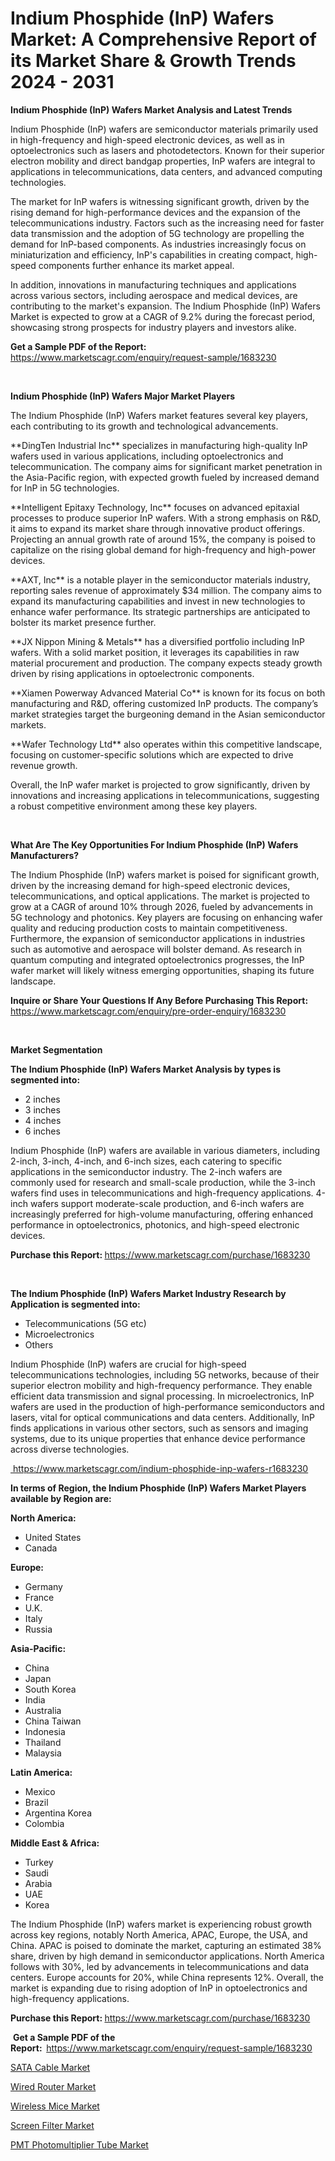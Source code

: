 <p><h1>Indium Phosphide (InP) Wafers Market: A Comprehensive Report of its Market Share & Growth Trends 2024 - 2031</h1></p><p><strong>Indium Phosphide (InP) Wafers Market Analysis and Latest Trends</strong></p>
<p><p>Indium Phosphide (InP) wafers are semiconductor materials primarily used in high-frequency and high-speed electronic devices, as well as in optoelectronics such as lasers and photodetectors. Known for their superior electron mobility and direct bandgap properties, InP wafers are integral to applications in telecommunications, data centers, and advanced computing technologies. </p><p>The market for InP wafers is witnessing significant growth, driven by the rising demand for high-performance devices and the expansion of the telecommunications industry. Factors such as the increasing need for faster data transmission and the adoption of 5G technology are propelling the demand for InP-based components. As industries increasingly focus on miniaturization and efficiency, InP's capabilities in creating compact, high-speed components further enhance its market appeal. </p><p>In addition, innovations in manufacturing techniques and applications across various sectors, including aerospace and medical devices, are contributing to the market's expansion. The Indium Phosphide (InP) Wafers Market is expected to grow at a CAGR of 9.2% during the forecast period, showcasing strong prospects for industry players and investors alike.</p></p>
<p><strong>Get a Sample PDF of the Report:&nbsp;</strong> <a href="https://www.marketscagr.com/enquiry/request-sample/1683230?utm_campaign=1683&utm_medium=2&utm_source=Github&utm_content=ia&utm_term=19102024&utm_id=indium-phosphide-inp-wafers">https://www.marketscagr.com/enquiry/request-sample/1683230</a></p>
<p>&nbsp;</p>
<p><strong>Indium Phosphide (InP) Wafers Major Market Players</strong></p>
<p><p>The Indium Phosphide (InP) Wafers market features several key players, each contributing to its growth and technological advancements. </p><p>**DingTen Industrial Inc** specializes in manufacturing high-quality InP wafers used in various applications, including optoelectronics and telecommunication. The company aims for significant market penetration in the Asia-Pacific region, with expected growth fueled by increased demand for InP in 5G technologies.</p><p>**Intelligent Epitaxy Technology, Inc** focuses on advanced epitaxial processes to produce superior InP wafers. With a strong emphasis on R&D, it aims to expand its market share through innovative product offerings. Projecting an annual growth rate of around 15%, the company is poised to capitalize on the rising global demand for high-frequency and high-power devices.</p><p>**AXT, Inc** is a notable player in the semiconductor materials industry, reporting sales revenue of approximately $34 million. The company aims to expand its manufacturing capabilities and invest in new technologies to enhance wafer performance. Its strategic partnerships are anticipated to bolster its market presence further.</p><p>**JX Nippon Mining & Metals** has a diversified portfolio including InP wafers. With a solid market position, it leverages its capabilities in raw material procurement and production. The company expects steady growth driven by rising applications in optoelectronic components.</p><p>**Xiamen Powerway Advanced Material Co** is known for its focus on both manufacturing and R&D, offering customized InP products. The company’s market strategies target the burgeoning demand in the Asian semiconductor markets.</p><p>**Wafer Technology Ltd** also operates within this competitive landscape, focusing on customer-specific solutions which are expected to drive revenue growth.</p><p>Overall, the InP wafer market is projected to grow significantly, driven by innovations and increasing applications in telecommunications, suggesting a robust competitive environment among these key players.</p></p>
<p>&nbsp;</p>
<p><strong>What Are The Key Opportunities For Indium Phosphide (InP) Wafers Manufacturers?</strong></p>
<p><p>The Indium Phosphide (InP) wafers market is poised for significant growth, driven by the increasing demand for high-speed electronic devices, telecommunications, and optical applications. The market is projected to grow at a CAGR of around 10% through 2026, fueled by advancements in 5G technology and photonics. Key players are focusing on enhancing wafer quality and reducing production costs to maintain competitiveness. Furthermore, the expansion of semiconductor applications in industries such as automotive and aerospace will bolster demand. As research in quantum computing and integrated optoelectronics progresses, the InP wafer market will likely witness emerging opportunities, shaping its future landscape.</p></p>
<p><strong>Inquire or Share Your Questions If Any Before Purchasing This Report:</strong> <a href="https://www.marketscagr.com/enquiry/pre-order-enquiry/1683230?utm_campaign=1683&utm_medium=2&utm_source=Github&utm_content=ia&utm_term=19102024&utm_id=indium-phosphide-inp-wafers">https://www.marketscagr.com/enquiry/pre-order-enquiry/1683230</a></p>
<p>&nbsp;</p>
<p><strong>Market Segmentation</strong></p>
<p><strong>The Indium Phosphide (InP) Wafers Market Analysis by types is segmented into:</strong></p>
<p><ul><li>2 inches</li><li>3 inches</li><li>4 inches</li><li>6 inches</li></ul></p>
<p><p>Indium Phosphide (InP) wafers are available in various diameters, including 2-inch, 3-inch, 4-inch, and 6-inch sizes, each catering to specific applications in the semiconductor industry. The 2-inch wafers are commonly used for research and small-scale production, while the 3-inch wafers find uses in telecommunications and high-frequency applications. 4-inch wafers support moderate-scale production, and 6-inch wafers are increasingly preferred for high-volume manufacturing, offering enhanced performance in optoelectronics, photonics, and high-speed electronic devices.</p></p>
<p><strong>Purchase this Report:&nbsp;</strong><a href="https://www.marketscagr.com/purchase/1683230?utm_campaign=1683&utm_medium=2&utm_source=Github&utm_content=ia&utm_term=19102024&utm_id=indium-phosphide-inp-wafers">https://www.marketscagr.com/purchase/1683230</a></p>
<p>&nbsp;</p>
<p><strong>The Indium Phosphide (InP) Wafers Market Industry Research by Application is segmented into:</strong></p>
<p><ul><li>Telecommunications (5G etc)</li><li>Microelectronics</li><li>Others</li></ul></p>
<p><p>Indium Phosphide (InP) wafers are crucial for high-speed telecommunications technologies, including 5G networks, because of their superior electron mobility and high-frequency performance. They enable efficient data transmission and signal processing. In microelectronics, InP wafers are used in the production of high-performance semiconductors and lasers, vital for optical communications and data centers. Additionally, InP finds applications in various other sectors, such as sensors and imaging systems, due to its unique properties that enhance device performance across diverse technologies.</p></p>
<p><a href="https://www.marketscagr.com/indium-phosphide-inp-wafers-r1683230?utm_campaign=1683&utm_medium=2&utm_source=Github&utm_content=ia&utm_term=19102024&utm_id=indium-phosphide-inp-wafers">&nbsp;https://www.marketscagr.com/indium-phosphide-inp-wafers-r1683230</a></p>
<p><strong>In terms of Region, the Indium Phosphide (InP) Wafers Market Players available by Region are:</strong></p>
<p>
    <p> <strong> North America: </strong>
        <ul>
            <li>United States</li>
            <li>Canada</li>
        </ul>
        </p> 
    <p> <strong> Europe: </strong>
        <ul>
            <li>Germany</li>
            <li>France</li>
            <li>U.K.</li>
            <li>Italy</li>
            <li>Russia</li>
        </ul>
        </p> 
    <p> <strong> Asia-Pacific: </strong>
        <ul>
            <li>China</li>
            <li>Japan</li>
            <li>South Korea</li>
            <li>India</li>
            <li>Australia</li>
            <li>China Taiwan</li>
            <li>Indonesia</li>
            <li>Thailand</li>
            <li>Malaysia</li>
        </ul>
        </p> 
    <p> <strong> Latin America: </strong>
        <ul>
            <li>Mexico</li>
            <li>Brazil</li>
            <li>Argentina Korea</li>
            <li>Colombia</li>
        </ul>
        </p> 
    <p> <strong> Middle East & Africa: </strong>
        <ul>
            <li>Turkey</li>
            <li>Saudi</li>
            <li>Arabia</li>
            <li>UAE</li>
            <li>Korea</li>
        </ul>
    </p>
    </p>
<p><p>The Indium Phosphide (InP) wafers market is experiencing robust growth across key regions, notably North America, APAC, Europe, the USA, and China. APAC is poised to dominate the market, capturing an estimated 38% share, driven by high demand in semiconductor applications. North America follows with 30%, led by advancements in telecommunications and data centers. Europe accounts for 20%, while China represents 12%. Overall, the market is expanding due to rising adoption of InP in optoelectronics and high-frequency applications.</p></p>
<p><strong>Purchase this Report: </strong><a href="https://www.marketscagr.com/purchase/1683230?utm_campaign=1683&utm_medium=2&utm_source=Github&utm_content=ia&utm_term=19102024&utm_id=indium-phosphide-inp-wafers">https://www.marketscagr.com/purchase/1683230</a></p>
<p>&nbsp;<strong>Get a Sample PDF of the Report:&nbsp;&nbsp;</strong><a href="https://www.marketscagr.com/enquiry/request-sample/1683230?utm_campaign=1683&utm_medium=2&utm_source=Github&utm_content=ia&utm_term=19102024&utm_id=indium-phosphide-inp-wafers">https://www.marketscagr.com/enquiry/request-sample/1683230</a></p>
<p><strong></strong></p>
<p><p><a href="https://www.linkedin.com/pulse/sata-cable-market-forecasts-trends-impact-analysis-g9i6c?utm_campaign=1683&utm_medium=2&utm_source=Github&utm_content=ia&utm_term=19102024&utm_id=indium-phosphide-inp-wafers">SATA Cable Market</a></p><p><a href="https://www.linkedin.com/pulse/global-wired-router-market-size-trends-analysis-regional-di0cc?utm_campaign=1683&utm_medium=2&utm_source=Github&utm_content=ia&utm_term=19102024&utm_id=indium-phosphide-inp-wafers">Wired Router Market</a></p><p><a href="https://www.linkedin.com/pulse/wireless-mice-market-outlook-share-analysis-growth-np9qc?utm_campaign=1683&utm_medium=2&utm_source=Github&utm_content=ia&utm_term=19102024&utm_id=indium-phosphide-inp-wafers">Wireless Mice Market</a></p><p><a href="https://www.linkedin.com/pulse/global-screen-filter-market-forecast-2024-2031-trends-qvqzc?utm_campaign=1683&utm_medium=2&utm_source=Github&utm_content=ia&utm_term=19102024&utm_id=indium-phosphide-inp-wafers">Screen Filter Market</a></p><p><a href="https://www.linkedin.com/pulse/pmt-photomultiplier-tube-market-navigating-challenges-unlocking-ahmwc?utm_campaign=1683&utm_medium=2&utm_source=Github&utm_content=ia&utm_term=19102024&utm_id=indium-phosphide-inp-wafers">PMT Photomultiplier Tube Market</a></p></p>